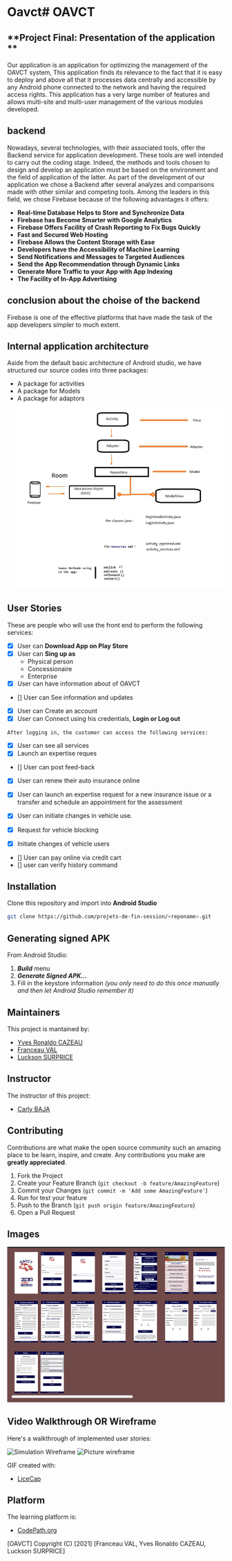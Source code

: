 # Oavct# OAVCT

## **Project Final: Presentation of the application **

Our application is an application for optimizing the management of the OAVCT system, This application finds its relevance to the fact that it is easy to deploy and above all that it processes data centrally and accessible by any Android phone connected to the network and having the required access rights. This application has a very large number of features and allows multi-site and multi-user management of the various modules developed.

##  **backend**

Nowadays, several technologies, with their associated tools, offer the Backend service for application development. These tools are well intended to carry out the coding stage. Indeed, the methods and tools chosen to design and develop an application must be based on the environment and the field of application of the latter. As part of the development of our application we chose a Backend after several analyzes and comparisons made with other similar and competing tools.
Among the leaders in this field, we chose Firebase because of the following advantages it offers: 
* **Real-time Database Helps to Store and Synchronize Data**
* **Firebase has Become Smarter with Google Analytics**
* **Firebase Offers Facility of Crash Reporting to Fix Bugs Quickly**
* **Fast and Secured Web Hosting**
* **Firebase Allows the Content Storage with Ease**
* **Developers have the Accessibility of Machine Learning**
* **Send Notifications and Messages to Targeted Audiences**
* **Send the App Recommendation through Dynamic Links**
* **Generate More Traffic to your App with App Indexing**
* **The Facility of In-App Advertising**
##  **conclusion about the choise of the backend**
Firebase is one of the effective platforms that have made the task of the app developers simpler to much extent.

##  **Internal application architecture**
Aside  from  the  default  basic  architecture  of  Android  studio,  we  have  structured  our  source  codes  into three packages:
* A package for activities
* A package for Models
* A package for adaptors
![](ad.jpeg)

## User Stories
These are people who will use the front end to perform the following services:
* [x] User can **Download App on Play Store**
* [x] User can **Sing up as**
     * Physical person
     * Concessionaire
     * Enterprise	
* [x] User can have information about of OAVCT
* [] User can See information and updates
* [x] User can Create an account
* [x] User can Connect using his credentials, **Login or Log out** 
```
After logging in, the customer can access the following services:
```
* [x] User can see all services
* [x] Launch an expertise reques
* [] User can  post feed-back
* [x] User can renew their auto insurance online
* [x] User can launch an expertise request for a new insurance issue or a transfer and schedule an appointment for the assessment
* [x] User can initiate changes in vehicle use.

* [x] Request for vehicle blocking
* [x] Initiate changes of vehicle users
* [] User can pay online via credit cart
* [] user can verify history command

## Installation
Clone this repository and import into **Android Studio**
```bash
git clone https://github.com/projets-de-fin-session/<reponame>.git
```
## Generating signed APK
From Android Studio:
1. ***Build*** menu
2. ***Generate Signed APK...***
3. Fill in the keystore information *(you only need to do this once manually and then let Android Studio remember it)*

## Maintainers
This project is mantained by:
* [Yves Ronaldo CAZEAU](https://github.com/ycazeau)
* [Franceau VAL](https://github.com/valfranceau)
* [Luckson SURPRICE](https://github.com/Sluckson)

## Instructor
The instructor of this project:
* [Carly BAJA](https://github.com/cbaja)


<!-- CONTRIBUTING -->
## Contributing

Contributions are what make the open source community such an amazing place to be learn, inspire, and create. Any contributions you make are **greatly appreciated**.

1. Fork the Project
2. Create your Feature Branch (`git checkout -b feature/AmazingFeature`)
3. Commit your Changes (`git commit -m 'Add some AmazingFeature'`)
4. Run for test your feature
5. Push to the Branch (`git push origin feature/AmazingFeature`)
6. Open a Pull Request

## Images
![](pp.jpeg)
## Video Walkthrough OR Wireframe

Here's a walkthrough of implemented user stories:

<img src='https://www.figma.com/proto/FfPHBFKDqu690zTIr3UkpK/OAVCT-App?node-id=108%3A0&scaling=min-zoom' title='Video Walkthrough' width='' alt='Simulation Wireframe' />

<img src='https://www.figma.com/file/FfPHBFKDqu690zTIr3UkpK/OAVCT-App?node-id=0%3A1' title='Figma' width='' alt='Picture wireframe ' />


GIF created with:
* [LiceCap](http://www.cockos.com)

## Platform
The learning platform is:
* [CodePath.org](contact@codepath.org)

[OAVCT]
Copyright (C) [2021] [Franceau VAL, Yves Ronaldo CAZEAU, Luckson SURPRICE]
